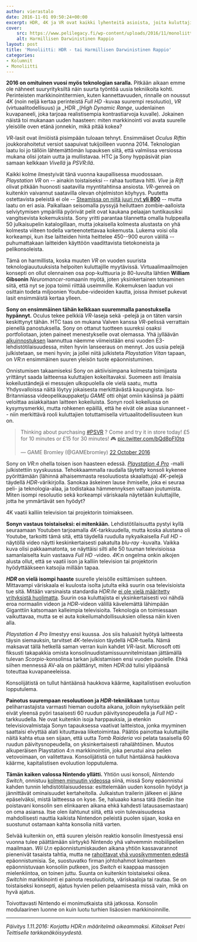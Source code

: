```yaml
---
author: vierastalo
date: 2016-11-01 09:50:24+00:00
excerpt: HDR, 4K ja VR ovat kaikki lyhenteitä asioista, joita kuluttajille ei ole kovin helppo avata, saati sitten innostaa heitä käyttämään niihin rahojaan.
cover:
    src: https://www.pelilegacy.fi/wp-content/uploads/2016/11/monoliitti6.png
    alt: Harmillisen Darwinistinen Rappio
layout: post
title: 'Monoliitti: HDR - tai Harmillisen Darwinistinen Rappio'
categories:
- Kolumnit
- Monoliitti
---
```


**2016 on omituinen vuosi myös teknologian saralla.** Pitkään aikaan emme ole nähneet suuryrityksiltä näin suurta työntöä uusia tekniikoita kohti. Perinteisten markkinointitermien, kuten kannettavuuden, rinnalle on noussut _4K_ (noin neljä kertaa perinteistä _Full HD_ -kuvaa suurempi resoluutio), _VR_ (virtuaalitodellisuus) ja _HDR _(_High Dynamic Range_, uudenlainen kuvapaneeli, joka tarjoaa realistisempia kontrastiarvoja kuvalle). Jokainen näistä toi mukanaan uuden haasteen: miten markkinointi voi avata suurelle yleisölle oven etänä jonnekin, mikä pitää kokea?

_VR_-lasit ovat ilmiöistä pisimpään tuloaan tehnyt. Ensimmäiset _Oculus Riftin_ joukkorahoitetut versiot saapuivat tukijoilleen vuonna 2014. Teknologian laatu loi jo tällöin lähtemättömän lupauksen siitä, että valmiissa versiossa mukana olisi jotain uutta ja mullistavaa. HTC ja Sony hyppäsivät pian samaan kelkkaan _Vivellä_ ja _PSVR:llä_.

Kaikki kolme ilmestyivät tänä vuonna kaupallisessa muodossaan. _Playstation VR_ on -- ainakin toistaiseksi -- rahaa tuottava hitti. _Vive_ ja _Rift_ olivat pitkään huonosti saatavilla myyntitahtinsa ansiosta. _VR_-genreä on kuitenkin vaivannut saatavilla olevan ohjelmiston köyhyys. Puutetta ostettavista peleistä ei ole -- [Steamissa on niitä juuri nyt **yli 800**](http://store.steampowered.com/search/?vrsupport=101%2C102) -- mutta laatu on eri asia. Paikallaan seisomalla pyssyjä heiluttaen zombie-aalloista selviytymisen ympärillä pyörivät pelit ovat kaukana pelaajan tuntikausiksi vangitsevista kokemuksista. Sony yritti parantaa tilannetta omalla hulppealla 50 julkaisupelin katalogillaan, mutta jokaisella kolmesta alustasta on yhä kolmesta viiteen todella varteenotettavaa kokemusta. Lukema voisi olla korkeampi, kun itse laitteiden hinta heittelee 450--900 euron välillä -- puhumattakaan laitteiden käyttöön vaadittavista tietokoneista ja pelikonsoleista.

Tämä on harmillista, koska muuten _VR_ on vuoden suurista teknologiauutuuksista helpoiten kuluttajille myytävissä. Virtuaalimaailmojen konsepti on ollut olennainen osa pop-kulttuuria jo 80-luvulta lähtien **William Gibsonin** _Neuromancer_-romaanin myötä, joten yksinkertainen toteaminen siitä, että nyt se jopa toimii riittää useimmille. Kokemuksen laadun voi osittain todeta miljoonien Youtube-videoiden kautta, joissa ihmiset pukevat lasit ensimmäistä kertaa ylleen.

**Sony on ensimmäinen tähän kelkkaan suuremmalla panostuksella hypännyt.** Oculus tekee pelkkiä _VR_-laseja sekä -pelejä ja on täten varsin keskittynyt tähän. HTC taas on mukana Valven kanssa _VR_-pelissä verrattain pienellä panostuksella. Sony on ottanut tuotteen suureksi osaksi portfoliotaan, joten paineet menestykselle ovat olemassa. Yhä jylläävän [alkuinnostuksen](http://kotaku.com/the-playstation-vr-outsold-the-ps4-in-japan-1788056540) laannuttua näemme viimeistään ensi vuoden E3-lehdistötilaisuudessa, miten hyvin lanseeraus on mennyt. Jos uusia pelejä julkistetaan, se meni hyvin; ja jollei niitä julkisteta _Playstation Vitan_ tapaan, on _VR:n_ ensimmäinen suuren yleisön tuote epäonnistuminen.

Onnistumisen takaamiseksi Sony on aktiivisimpana kolmesta toimijasta yrittänyt saada laitteensa kuluttajien kokeiltavaksi. Suomeen asti ilmaisia kokeiluständejä ei messujen ulkopuolella ole vielä saatu, mutta Yhdysvalloissa näitä löytyy jokaisesta merkittävästä kaupungista. Iso-Britanniassa videopelikauppaketju _GAME_ otti ohjat omiin käsiinsä ja päätti veloittaa asiakkaitaan laitteen kokeiluista. Sonyn rooli kokeilussa on kysymysmerkki, mutta rohkenen epäillä, että he eivät ole asiaa siunanneet -- niin merkittävä rooli kuluttajien totuttamisella virtuaalitodellisuuteen kun on.

<blockquote class="twitter-tweet" data-lang="en-gb"><p lang="en" dir="ltr">Thinking about purchasing <a href="https://twitter.com/hashtag/PSVR?src=hash">#PSVR</a> ? Come and try it in store today! £5 for 10 minutes or £15 for 30 minutes! 🎮 <a href="https://t.co/bQd8pFI0tq">pic.twitter.com/bQd8pFI0tq</a></p>&mdash; GAME Bromley (@GAMEbromley) <a href="https://twitter.com/GAMEbromley/status/789746618455232512">22 October 2016</a></blockquote>
<script async src="//platform.twitter.com/widgets.js" charset="utf-8"></script>

Sony on _VR:n_ ohella toisen ison haasteen edessä. [_Playstation 4 Pro_](https://www.youtube.com/watch?v=11XjMplfTd4) -malli julkistettiin syyskuussa. Tehokkaammalla raudalla täytetty konsoli kykenee pyörittämään (lähinnä alhaisemmasta resoluutiosta skaalattuja) _4K_-pelejä täydellä _HDR_-värikirjolla. Sanokaa äskeinen lause ihmiselle, joka ei seuraa peli- ja teknologia-alaa, ja todistakaa hämmennyksen valtaan joutumista. Miten isompi resoluutio sekä korkeampi väriskaala näytetään kuluttajille, jotta he ymmärtävät sen hyödyt?

<div class="pullquote">4K vaatii kalliin television tai projektorin toimiakseen.</div>

**Sonyn vastaus toistaiseksi: ei mitenkään.** Lehdistötilaisuutta pystyi kyllä seuraamaan Youtuben tarjoamalla _4K_-tarkkuudella, mutta koska alustana oli Youtube, tarkoitti tämä sitä, että täydellä ruudulla nykyaikaisella _Full HD_ -näytöllä video näytti keskinkertaisesti pakatulta _blu-ray_ -kuvalta. Vaikka kuva olisi pakkaamatonta, se näyttäisi silti alle 50 tuuman televisioissa samanlaiselta kuin vastaava _Full HD_ -video. _4K_:n ongelma onkin aikojen alusta ollut, että se vaatii ison ja kalliin television tai projektorin hyödyttääkseen katsojia millään tapaa.

**_HDR_ on vielä isompi haaste** suurelle yleisölle esittämisen suhteen. Mittavampi väriskaala ei kuulosta isolta jutulta eikä suurin osa televisioista tue sitä. Mitään varsinaista standardia _HDR:lle_ [ei ole vielä määritetty yrityksistä huolimatta](http://www.howtogeek.com/260962/hdr-format-wars-whats-the-difference-between-hdr10-and-dolby-vision/). Suurin osa kuluttajista ei yksinkertaisesti voi nähdä eroa normaalin videon ja _HDR_-videon välillä kävelemättä lähimpään Giganttiin katsomaan kalleimpia televisioita. Teknologia on toimiessaan vaikuttavaa, mutta se ei auta kokeilumahdollisuuksien ollessa näin kiven alla.

_Playstation 4 Pro_ ilmestyy ensi kuussa. Jos siis haluaisit hyötyä laitteesta täysin siemauksin, tarvitset _4K_-television täydellä _HDR_-tuella. Nämä maksavat tällä hetkellä saman verran kuin kahdet _VR_-lasit. Microsoft otti fiksusti takapakkia omista konsolinuudistamissuunnitelmistaan jättämällä tulevan _Scorpio_-konsolinsa tarkan julkistamisen ensi vuoden puolelle. Ehkä siihen mennessä AV-ala on päättänyt, miten _HDR:ää_ tulisi ylipäänsä toteuttaa kuvapaneeleissa.

<div class="pullquote">Konsolijätistä on tullut häntäänsä haukkova käärme, kapitalistisen evoluution lopputulema.</div>

**Painotus suurempaan resoluutioon ja _HDR_-tekniikkaan** tuntuu peliharrastajista varmasti hieman oudolta aikana, jolloin nykyisetkään pelit eivät yleensä pyöri tasaisesti 60 ruudun päivitysnopeudella ja _Full HD_ -tarkkuudella. Ne ovat kuitenkin isoja harppauksia, ja etenkin televisiovalmistaja Sonyn tapauksessa vaativat laitteistoa, jonka myyminen saattaisi elvyttää alati kituuttavaa liiketoimintaa. Päätös painottaa kuluttajille näitä kahta etua sen sijaan, että uutta _Tomb Raideria_ voi pelata tasaisella 60 ruudun päivitysnopeudella, on yksinkertaisesti rahalähtöinen. Muutos alkuperäisen Playstation 4:n markkinointiin, joka perustui aina pelien vetovoimaan, on valitettava. Konsolijätistä on tullut häntäänsä haukkova käärme, kapitalistisen evoluution lopputulema.

**Tämän kaiken valossa Nintendo yllätti.** Yhtiön uusi konsoli, _Nintendo Switch_, onnistuu [kolmen minuutin videossa](https://www.youtube.com/watch?v=f5uik5fgIaI) siinä, missä Sony epäonnistui kahden tunnin lehdistötilaisuudessa: esittelemään uuden konsolin hyödyt ja jännittävät ominaisuudet kertaheitolla. Julkaistun trailerin jälkeen ei jääne epäselväksi, mistä laitteessa on kyse. Se, haluaako kansa tätä (tiedän itse poistavani konsolin sen elinkaaren aikana ehkä kahdesti latausasemastaan) on oma asiansa. Itse olen ilahtunut siitä, että voin tulevaisuudessa mahdollisesti nauttia kaikista Nintendon peleistä puolen sijaan, koska en suostunut ostamaan kahta konsolia niitä varten.

Selvää kuitenkin on, että suuren yleisön reaktio konsolin ilmestyessä ensi vuonna tulee päättämään siirtyykö Nintendo yhä vahvemmin mobiilipelien maailmaan. _Wii U:n_ epäonnistumiskauden aikana yhtiön kassavarannot pienenivät tasaista tahtia, mutta ne [rahoittavat yhä vuosikymmenten edestä](https://www.nintendo.co.jp/ir/pdf/2016/160202e.pdf) epäonnistumisia. Se, suostuvatko firman johtohahmot kolmanteen epäonnistuvaan konsoliin putkeen, jos _Switch_ ei kaappaa massojen mielenkiintoa, on toinen juttu. Suunta on kuitenkin toistaiseksi oikea. _Switchin_ markkinointi ei painota resoluutioita, väriskaaloja tai rautaa. Se on toistaiseksi konsepti, ajatus hyvien pelien pelaamisesta missä vain, mikä on hyvä ajatus.

Toivottavasti Nintendo ei monimutkaista sitä jatkossa. Konsolin modulaarinen luonne on kuin luotu turhien lisäosien markkinoinnille.

***

_Päivitys 1.11.2016: Korjattu HDR:n määritelmä oikeammaksi. Kiitokset Petri Teittiselle tarkkanäköisyydestä._
